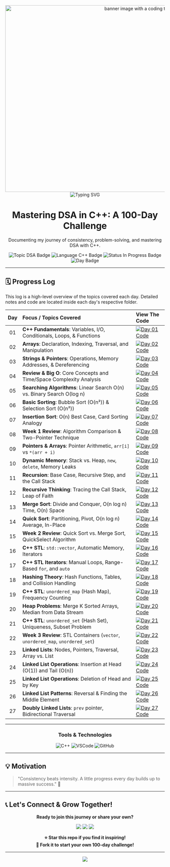 <div align="center">
   <img width="1022" height="590" alt=" banner image with a coding theme and the text 'Development'" src="https://github.com/user-attachments/assets/0bb94ed8-163c-4260-b104-baedd34c4ad9" />
   <img src="https://readme-typing-svg.herokuapp.com?size=30&duration=4000&color=00C2FF&center=true&vCenter=true&width=800&lines=🚀+Mastering+DSA+in+C%2B%2B+%7C+100-Day+Challenge;📚+Building+Logic+One+Day+at+a+Time;🔥+Consistency+%3D+Growth" alt="Typing SVG" />
  <h1>Mastering DSA in C++: A 100-Day Challenge</h1>

  <p>Documenting my journey of consistency, problem-solving, and mastering DSA with C++.</p>

  <p>
    <img src="https://img.shields.io/badge/Topic-Data%20Structures%20%26%20Algorithms-blue?style=for-the-badge" alt="Topic DSA Badge"/>
    <img src="https://img.shields.io/badge/Language-C%2B%2B-blue?style=for-the-badge&logo=c%2B%2B&logoColor=white" alt="Language C++ Badge"/>
    <img src="https://img.shields.io/badge/Status-In%20Progress-green?style=for-the-badge" alt="Status In Progress Badge"/>
    <img src="https://img.shields.io/badge/Day-27%2F100-brightgreen?style=for-the-badge" alt="Day Badge"/>
  </p>

</div>

---

## 🗓️ Progress Log

This log is a high-level overview of the topics covered each day. Detailed notes and code are located inside each day's respective folder.

| Day | Focus / Topics Covered                                                      | View The Code                                                                    |
|:---:|:----------------------------------------------------------------------------|:---------------------------------------------------------------------------------|
| 01  | **C++ Fundamentals**: Variables, I/O, Conditionals, Loops, & Functions      | [![Day 01 Code][shield]](./DAY_1/)                                               |
| 02  | **Arrays**: Declaration, Indexing, Traversal, and Manipulation              | [![Day 02 Code][shield]](./DAY_2/)                                               |
| 03  | **Strings & Pointers**: Operations, Memory Addresses, & Dereferencing       | [![Day 03 Code][shield]](./DAY_3/)                                               |
| 04  | **Review & Big O**: Core Concepts and Time/Space Complexity Analysis        | [![Day 04 Code][shield]](./DAY_4/)                                               |
| 05  | **Searching Algorithms**: Linear Search O(n) vs. Binary Search O(log n)     | [![Day 05 Code][shield]](./DAY_5/)                                               |
| 06  | **Basic Sorting**: Bubble Sort (O(n²)) & Selection Sort (O(n²))             | [![Day 06 Code][shield]](./DAY_6/)                                               |
| 07  | **Insertion Sort**: O(n) Best Case, Card Sorting Analogy                    | [![Day 07 Code][shield]](./DAY_7/)                                               |
| 08  | **Week 1 Review**: Algorithm Comparison & Two-Pointer Technique             | [![Day 08 Code][shield]](./DAY_8/)                                               |
| 09  | **Pointers & Arrays**: Pointer Arithmetic, `arr[i]` vs `*(arr + i)`         | [![Day 09 Code][shield]](./DAY_9/)                                               |
| 10  | **Dynamic Memory**: Stack vs. Heap, `new`, `delete`, Memory Leaks           | [![Day 10 Code][shield]](./DAY10/)                                               |
| 11  | **Recursion**: Base Case, Recursive Step, and the Call Stack                | [![Day 11 Code][shield]](./DAY_11/)                                              |
| 12  | **Recursive Thinking**: Tracing the Call Stack, Leap of Faith               | [![Day 12 Code][shield]](./DAY_12/)                                              |
| 13  | **Merge Sort**: Divide and Conquer, O(n log n) Time, O(n) Space             | [![Day 13 Code][shield]](./DAY_13/)                                              |
| 14  | **Quick Sort**: Partitioning, Pivot, O(n log n) Average, In-Place           | [![Day 14 Code][shield]](./DAY_14/)                                              |
| 15  | **Week 2 Review**: Quick Sort vs. Merge Sort, QuickSelect Algorithm         | [![Day 15 Code][shield]](./DAY_15/)                                              |
| 16  | **C++ STL**: `std::vector`, Automatic Memory, Iterators                     | [![Day 16 Code][shield]](./DAY_16/)                                              |
| 17  | **C++ STL Iterators**: Manual Loops, Range-Based `for`, and `auto`          | [![Day 17 Code][shield]](./DAY_17/)                                              |
| 18  | **Hashing Theory**: Hash Functions, Tables, and Collision Handling          | [![Day 18 Code][shield]](./DAY_18/)                                              |
| 19  | **C++ STL**: `unordered_map` (Hash Map), Frequency Counting                 | [![Day 19 Code][shield]](./DAY_19/)                                              |
| 20  | **Heap Problems**: Merge K Sorted Arrays, Median from Data Stream           | [![Day 20 Code][shield]](./DAY_20/)                                              |
| 21  | **C++ STL**: `unordered_set` (Hash Set), Uniqueness, Subset Problem         | [![Day 21 Code][shield]](./DAY_21/)                                              |
| 22  | **Week 3 Review**: STL Containers (`vector`, `unordered_map`, `unordered_set`) | [![Day 22 Code][shield]](./DAY_22/)                                           |
| 23  | **Linked Lists**: Nodes, Pointers, Traversal, Array vs. List                | [![Day 23 Code][shield]](./Day23/)                                               |
| 24  | **Linked List Operations**: Insertion at Head (O(1)) and Tail (O(n))        | [![Day 24 Code][shield]](./DAY_24/)                                              |
| 25  | **Linked List Operations**: Deletion of Head and by Key                     | [![Day 25 Code][shield]](./DAY_25/)                                              |
| 26  | **Linked List Patterns**: Reversal & Finding the Middle Element             | [![Day 26 Code][shield]](./DAY_26/)                                              |
| 27  | **Doubly Linked Lists**: `prev` pointer, Bidirectional Traversal            | [![Day 27 Code][shield]](./DAY_27/)                                         |
---

<div align="center">
  <h3>Tools & Technologies</h3>
  <p>
    <img src="https://img.shields.io/badge/C%2B%2B-00599C?style=for-the-badge&logo=c%2B%2B&logoColor=white" alt="C++"/>
    <img src="https://img.shields.io/badge/Visual_Studio_Code-007ACC?style=for-the-badge&logo=visual-studio-code&logoColor=white" alt="VSCode"/>
    <img src="https://img.shields.io/badge/GitHub-181717?style=for-the-badge&logo=github&logoColor=white" alt="GitHub"/>
  </p>
</div>

---
## 💡 Motivation  

> "Consistency beats intensity. A little progress every day builds up to massive success." 🚀  

---
## 📞 Let's Connect & Grow Together!

<div align="center">

**Ready to join this journey or share your own?**

<p>
  <a href="https://www.linkedin.com/in/abhinandshashendran/"><img src="https://img.shields.io/badge/LinkedIn-0A66C2?style=for-the-badge&logo=linkedin&logoColor=white"/></a>
  <a href="mailto:22abhinand@gmail.com"><img src="https://img.shields.io/badge/Email-EA4335?style=for-the-badge&logo=gmail&logoColor=white"/></a>
  <a href="https://github.com/ab-inand"><img src="https://img.shields.io/badge/GitHub-181717?style=for-the-badge&logo=github&logoColor=white"/></a>
</p>

**⭐ Star this repo if you find it inspiring!**  
**🍴 Fork it to start your own 100-day challenge!**

</div>

---

<div align="center">
<img src="https://capsule-render.vercel.app/api?type=waving&color=gradient&customColorList=6,11,20&height=120&section=footer&animation=twinkling"/>
</div>

[shield]: https://img.shields.io/badge/Code-►-9cf?style=for-the-badge&logo=github


